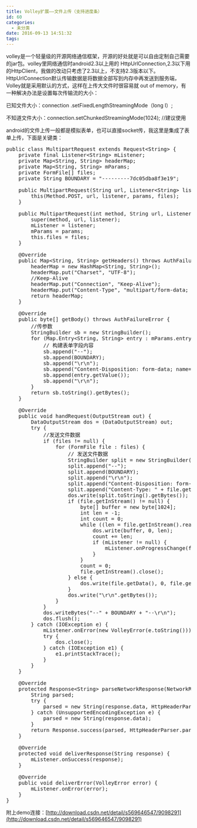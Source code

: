 ```yaml
---
title: Volley扩展——文件上传（支持进度条）
id: 60
categories:
  - 未分类
date: 2016-09-13 14:51:32
tags:
---
```


volley是一个轻量级的开源网络通信框架，开源的好处就是可以自由定制自己需要的jar包。volley里网络通信时android2.3以上用的 HttpUrlConnection,2.3以下用的HttpClient，我做的改动只考虑了2.3以上，不支持2.3版本以下。 HttpUrlConnection默认传输数据是将数据全部写到内存中再发送到服务端，Volley就是采用默认的方式，这样在上传大文件时很容易就 out of memory，有一种解决办法是设置每次传输流的大小：

已知文件大小：connection .setFixedLengthStreamingMode（long l）;

不知道文件大小：connection.setChunkedStreamingMode(1024); //建议使用

android的文件上传一般都是模拟表单，也可以直接socket传，我这里是集成了表单上传，下面是关键类：
<pre class="java">public class MultipartRequest extends Request&lt;String&gt; {
    private final Listener&lt;String&gt; mListener;
    private Map&lt;String, String&gt; headerMap;
    private Map&lt;String, String&gt; mParams;
    private FormFile[] files;
    private String BOUNDARY = "---------7dc05dba8f3e19";

    public MultipartRequest(String url, Listener&lt;String&gt; listener, Map&lt;String, String&gt; params, FormFile[] files) {
        this(Method.POST, url, listener, params, files);
    }

    public MultipartRequest(int method, String url, Listener&lt;String&gt; listener, Map&lt;String, String&gt; params, FormFile[] files) {
        super(method, url, listener);
        mListener = listener;
        mParams = params;
        this.files = files;
    }

    @Override
    public Map&lt;String, String&gt; getHeaders() throws AuthFailureError {
        headerMap = new HashMap&lt;String, String&gt;();
        headerMap.put("Charset", "UTF-8");
        //Keep-Alive
        headerMap.put("Connection", "Keep-Alive");
        headerMap.put("Content-Type", "multipart/form-data; boundary=" + BOUNDARY);
        return headerMap;
    }

    @Override
    public byte[] getBody() throws AuthFailureError {
        //传参数
        StringBuilder sb = new StringBuilder();
        for (Map.Entry&lt;String, String&gt; entry : mParams.entrySet()) {
            // 构建表单字段内容
            sb.append("--");
            sb.append(BOUNDARY);
            sb.append("\r\n");
            sb.append("Content-Disposition: form-data; name=\"" + entry.getKey() + "\"\r\n\r\n");
            sb.append(entry.getValue());
            sb.append("\r\n");
        }
        return sb.toString().getBytes();
    }

    @Override
    public void handRequest(OutputStream out) {
        DataOutputStream dos = (DataOutputStream) out;
        try {
            //发送文件数据
            if (files != null) {
                for (FormFile file : files) {
                    // 发送文件数据
                    StringBuilder split = new StringBuilder();
                    split.append("--");
                    split.append(BOUNDARY);
                    split.append("\r\n");
                    split.append("Content-Disposition: form-data;name=\"" + file.getParameterName() + "\";filename=\"" + file.getFilname() + "\"\r\n");
                    split.append("Content-Type: " + file.getContentType() + "\r\n\r\n");
                    dos.write(split.toString().getBytes());
                    if (file.getInStream() != null) {
                        byte[] buffer = new byte[1024];
                        int len = -1;
                        int count = 0;
                        while ((len = file.getInStream().read(buffer)) != -1) {
                            dos.write(buffer, 0, len);
                            count += len;
                            if (mListener != null) {
                                mListener.onProgressChange(file.getFileSize(), count);
                            }
                        }
                        count = 0;
                        file.getInStream().close();
                    } else {
                        dos.write(file.getData(), 0, file.getData().length);
                    }
                    dos.write("\r\n".getBytes());
                }
            }
            dos.writeBytes("--" + BOUNDARY + "--\r\n");
            dos.flush();
        } catch (IOException e) {
            mListener.onError(new VolleyError(e.toString()));
            try {
                dos.close();
            } catch (IOException e1) {
                e1.printStackTrace();
            }
        }
    }

    @Override
    protected Response&lt;String&gt; parseNetworkResponse(NetworkResponse response) {
        String parsed;
        try {
            parsed = new String(response.data, HttpHeaderParser.parseCharset(response.headers));
        } catch (UnsupportedEncodingException e) {
            parsed = new String(response.data);
        }
        return Response.success(parsed, HttpHeaderParser.parseCacheHeaders(response));
    }

    @Override
    protected void deliverResponse(String response) {
        mListener.onSuccess(response);
    }

    @Override
    public void deliverError(VolleyError error) {
        mListener.onError(error);
    }
}</pre>
附上demo连接：[http://download.csdn.net/detail/s569646547/9098291](http://download.csdn.net/detail/s569646547/9098291)